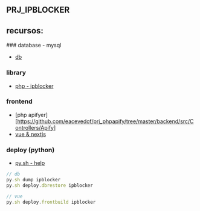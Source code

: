 ## PRJ_IPBLOCKER


## recursos:
### database - mysql
- [db](https://github.com/eacevedof/prj_ipblocker/tree/master/db)

### library
- [php - ipblocker](https://github.com/eacevedof/prj_ipblocker/tree/master/php)

### frontend
- [php apifyer][https://github.com/eacevedof/prj_phpapify/tree/master/backend/src/Controllers/Apify]
- [vue & nextjs](https://github.com/eacevedof/prj_ipblocker/tree/master/vuejs)

### deploy (python)
- [py.sh - help](https://github.com/eacevedof/prj_bash/blob/master/py/help.py)
```js
// db
py.sh dump ipblocker
py.sh deploy.dbrestore ipblocker

// vue
py.sh deploy.frontbuild ipblocker
```

